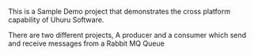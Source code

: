 This is a Sample Demo project that demonstrates the cross platform capability of Uhuru Software.

There are two different projects, A producer and a consumer which send and receive messages from a Rabbit MQ Queue
